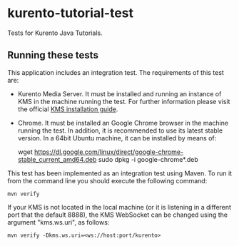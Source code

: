 kurento-tutorial-test
=====================

Tests for Kurento Java Tutorials.



Running these tests
-------------------

This application includes an integration test. The requirements of this test are:

  * Kurento Media Server. It must be installed and running an instance of KMS
    in the machine running the test. For further information please visit the
    official [KMS installation guide](https://doc-kurento.readthedocs.io/en/latest/user/installation.html).

  * Chrome. It must be installed an Google Chrome browser in the machine running
    the test. In addition, it is recommended to use its latest stable version.
    In a 64bit Ubuntu machine, it can be installed by means of:

    wget https://dl.google.com/linux/direct/google-chrome-stable_current_amd64.deb
    sudo dpkg -i google-chrome*.deb

This test has been implemented as an integration test using Maven. To run it from the
command line you should execute the following command:

    mvn verify

If your KMS is not located in the local machine (or it is listening in a different port
that the default 8888), the KMS WebSocket can be changed using the argument "kms.ws.uri",
as follows:

    mvn verify -Dkms.ws.uri=<ws://host:port/kurento>

